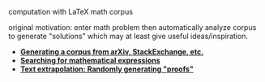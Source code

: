 computation with LaTeX math corpus

original motivation: enter math problem then automatically analyze corpus to
generate "solutions" which may at least give useful ideas/inspiration.

* [**Generating a corpus from arXiv, StackExchange, etc.**](data)
* [**Searching for mathematical expressions**](info_retrieval)
* [**Text extrapolation: Randomly generating "proofs"**](text_gen)

